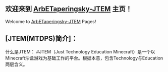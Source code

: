 ## 欢迎来到 [ArbETaperingsky-JTEM](https://arbetaperingsky.github.io/) 主页！
Welcome to [ArbETaperingsky-JTEM](https://arbetaperingsky.github.io/) Pages!

## [JTEM(MTDPS)简介]：
什么是JTEM：
#JTEM（Just Technology Education Minecraft）是一个以Minecraft沙盒游戏为基础工作的平台。根据本意，包含Technology与Education两层含义。
